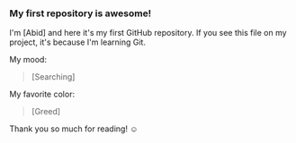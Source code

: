 ### My first repository is awesome!

I'm [Abid] and here it's my first GitHub repository.
If you see this file on my project, it's because I'm learning Git.

My mood:

> [Searching]

My favorite color:

> [Greed]

Thank you so much for reading! ☺
